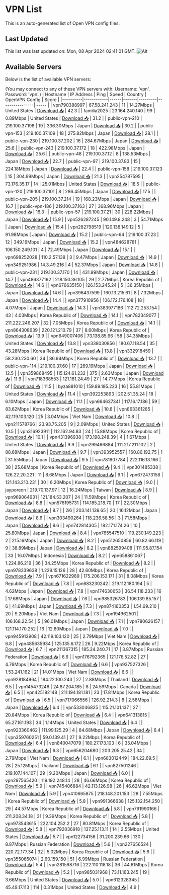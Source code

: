 # VPN List

This is an auto-generated list of Open VPN config files.

## Last Updated

This list was last updated on: Mon, 08 Apr 2024 02:41:01 GMT.
![Alt](https://repobeats.axiom.co/api/embed/186b98318ef1479477931607c1ad7d823f12451f.svg "Repobeats analytics image")

## Available Servers

Below is the list of available VPN servers:

(You may connect to any of these VPN servers with: Username: 'vpn', Password: 'vpn'.)
| Hostname | IP Address | Ping | Speed | Country | OpenVPN Config | Score |
|----------|------------|------|-------|---------|----------------| ----- |
| vpn790388997 | 67.58.241.243 | 11 | 14.27Mbps | United States | [Download 📥](./configs/server_0_US.ovpn) | 42.3 |
| familia2025 | 23.164.240.140 | 99 | 0.89Mbps | United States | [Download 📥](./configs/server_1_US.ovpn) | 31.2 |
| public-vpn-210 | 219.100.37.198 | 19 | 336.30Mbps | Japan | [Download 📥](./configs/server_2_JP.ovpn) | 30.2 |
| public-vpn-153 | 219.100.37.109 | 18 | 275.82Mbps | Japan | [Download 📥](./configs/server_3_JP.ovpn) | 28.1 |
| public-vpn-230 | 219.100.37.202 | 16 | 284.67Mbps | Japan | [Download 📥](./configs/server_4_JP.ovpn) | 25.6 |
| public-vpn-243 | 219.100.37.172 | 18 | 422.98Mbps | Japan | [Download 📥](./configs/server_5_JP.ovpn) | 25.6 |
| public-vpn-48 | 219.100.37.12 | 8 | 138.53Mbps | Japan | [Download 📥](./configs/server_6_JP.ovpn) | 22.7 |
| public-vpn-97 | 219.100.37.83 | 15 | 224.18Mbps | Japan | [Download 📥](./configs/server_7_JP.ovpn) | 22.4 |
| public-vpn-158 | 219.100.37.123 | 15 | 304.99Mbps | Japan | [Download 📥](./configs/server_8_JP.ovpn) | 21.3 |
| vpn254787595 | 73.176.35.17 | 14 | 25.01Mbps | United States | [Download 📥](./configs/server_9_US.ovpn) | 18.5 |
| public-vpn-120 | 219.100.37.101 | 8 | 286.45Mbps | Japan | [Download 📥](./configs/server_10_JP.ovpn) | 17.5 |
| public-vpn-205 | 219.100.37.214 | 19 | 168.23Mbps | Japan | [Download 📥](./configs/server_11_JP.ovpn) | 16.7 |
| public-vpn-186 | 219.100.37.163 | 27 | 368.96Mbps | Japan | [Download 📥](./configs/server_12_JP.ovpn) | 16.3 |
| public-vpn-57 | 219.100.37.21 | 30 | 228.22Mbps | Japan | [Download 📥](./configs/server_13_JP.ovpn) | 15.9 |
| vpn526287245 | 90.149.8.248 | 3 | 54.71Mbps | Japan | [Download 📥](./configs/server_14_JP.ovpn) | 15.4 |
| vpn282798519 | 120.138.149.12 | 5 | 91.98Mbps | Japan | [Download 📥](./configs/server_15_JP.ovpn) | 15.2 |
| public-vpn-64 | 219.100.37.23 | 12 | 349.16Mbps | Japan | [Download 📥](./configs/server_16_JP.ovpn) | 15.2 |
| vpn484628781 | 106.150.249.101 | 4 | 72.49Mbps | Japan | [Download 📥](./configs/server_17_JP.ovpn) | 15.1 |
| vpn698252028 | 110.2.57.138 | 3 | 9.47Mbps | Japan | [Download 📥](./configs/server_18_JP.ovpn) | 14.9 |
| vpn349251986 | 14.3.49.216 | 4 | 52.37Mbps | Japan | [Download 📥](./configs/server_19_JP.ovpn) | 14.8 |
| public-vpn-231 | 219.100.37.170 | 14 | 431.99Mbps | Japan | [Download 📥](./configs/server_20_JP.ovpn) | 14.7 |
| vpn486377192 | 218.150.36.105 | 29 | 2.77Mbps | Korea Republic of | [Download 📥](./configs/server_21_KR.ovpn) | 14.6 |
| vpn676635150 | 126.153.245.24 | 5 | 36.35Mbps | Japan | [Download 📥](./configs/server_22_JP.ovpn) | 14.6 |
| vpn396437599 | 160.13.215.61 | 8 | 7.32Mbps | Japan | [Download 📥](./configs/server_23_JP.ovpn) | 14.4 |
| vpn377910956 | 106.172.176.108 | 18 | 4.07Mbps | Japan | [Download 📥](./configs/server_24_JP.ovpn) | 14.3 |
| vpn383977186 | 112.72.253.154 | 43 | 4.03Mbps | Korea Republic of | [Download 📥](./configs/server_25_KR.ovpn) | 14.1 |
| vpn782349077 | 211.222.246.207 | 32 | 7.05Mbps | Korea Republic of | [Download 📥](./configs/server_26_KR.ovpn) | 14.1 |
| vpn864308639 | 220.121.210.79 | 37 | 8.60Mbps | Korea Republic of | [Download 📥](./configs/server_27_KR.ovpn) | 13.9 |
| vpn649007406 | 73.138.85.96 | 58 | 34.35Mbps | United States | [Download 📥](./configs/server_28_US.ovpn) | 13.8 |
| vpn338030856 | 180.67.118.54 | 35 | 43.28Mbps | Korea Republic of | [Download 📥](./configs/server_29_KR.ovpn) | 13.8 |
| vpn332918459 | 58.230.230.60 | 34 | 86.94Mbps | Korea Republic of | [Download 📥](./configs/server_30_KR.ovpn) | 13.7 |
| public-vpn-114 | 219.100.37.60 | 17 | 269.19Mbps | Japan | [Download 📥](./configs/server_31_JP.ovpn) | 12.5 |
| vpn359868495 | 115.124.61.232 | 375 | 2.63Mbps | Japan | [Download 📥](./configs/server_32_JP.ovpn) | 11.9 |
| vpn718368553 | 121.181.24.49 | 27 | 14.77Mbps | Korea Republic of | [Download 📥](./configs/server_33_KR.ovpn) | 11.5 |
| byza881010 | 159.89.195.223 | 16 | 55.81Mbps | United States | [Download 📥](./configs/server_34_US.ovpn) | 11.4 |
| vpn392253893 | 202.51.35.24 | 18 | 6.10Mbps | Japan | [Download 📥](./configs/server_35_JP.ovpn) | 11.1 |
| vpn664637341 | 117.16.17.186 | 59 | 83.62Mbps | Korea Republic of | [Download 📥](./configs/server_36_KR.ovpn) | 10.8 |
| vpn863361285 | 42.119.103.120 | 25 | 3.04Mbps | Viet Nam | [Download 📥](./configs/server_37_VN.ovpn) | 10.8 |
| vpn211578766 | 23.93.75.205 | 9 | 2.09Mbps | United States | [Download 📥](./configs/server_38_US.ovpn) | 10.5 |
| vpn316923911 | 112.162.94.83 | 24 | 15.88Mbps | Korea Republic of | [Download 📥](./configs/server_39_KR.ovpn) | 10.1 |
| vpn431396938 | 173.198.248.39 | 4 | 1.67Mbps | United States | [Download 📥](./configs/server_40_US.ovpn) | 9.9 |
| vpn299466884 | 111.217.211.102 | 2 | 88.68Mbps | Japan | [Download 📥](./configs/server_41_JP.ovpn) | 9.7 |
| vpn393952557 | 160.86.192.75 | 1 | 31.55Mbps | Japan | [Download 📥](./configs/server_42_JP.ovpn) | 9.5 |
| vpn781907784 | 222.116.13.166 | 38 | 25.68Mbps | Korea Republic of | [Download 📥](./configs/server_43_KR.ovpn) | 9.4 |
| vpn301485338 | 126.22.20.221 | 11 | 8.68Mbps | Japan | [Download 📥](./configs/server_44_JP.ovpn) | 9.1 |
| vpn672473158 | 121.143.210.231 | 30 | 6.20Mbps | Korea Republic of | [Download 📥](./configs/server_45_KR.ovpn) | 9.0 |
| jayporeon | 219.70.137.97 | 12 | 16.24Mbps | Taiwan | [Download 📥](./configs/server_46_TW.ovpn) | 8.9 |
| vpn969064631 | 121.184.53.207 | 24 | 11.59Mbps | Korea Republic of | [Download 📥](./configs/server_47_KR.ovpn) | 8.8 |
| vpn576195731 | 114.185.218.70 | 17 | 22.30Mbps | Japan | [Download 📥](./configs/server_48_JP.ovpn) | 8.7 |
| 2i6 | 203.141.139.65 | 20 | 16.12Mbps | Japan | [Download 📥](./configs/server_49_JP.ovpn) | 8.6 |
| vpn303490264 | 118.236.58.56 | 3 | 71.58Mbps | Japan | [Download 📥](./configs/server_50_JP.ovpn) | 8.6 |
| vpn742814305 | 182.171.174.26 | 10 | 25.80Mbps | Japan | [Download 📥](./configs/server_51_JP.ovpn) | 8.4 |
| vpn765547510 | 119.230.149.223 | 2 | 215.16Mbps | Japan | [Download 📥](./configs/server_52_JP.ovpn) | 8.2 |
| vpn512650856 | 60.82.66.119 | 9 | 38.89Mbps | Japan | [Download 📥](./configs/server_53_JP.ovpn) | 8.2 |
| vpn882599408 | 111.95.87.154 | 33 | 16.07Mbps | Indonesia | [Download 📥](./configs/server_54_ID.ovpn) | 8.2 |
| vpn658861067 | 1.224.86.219 | 36 | 34.25Mbps | Korea Republic of | [Download 📥](./configs/server_55_KR.ovpn) | 8.2 |
| vpn978339638 | 1.229.15.126 | 28 | 42.60Mbps | Korea Republic of | [Download 📥](./configs/server_56_KR.ovpn) | 7.9 |
| vpn671622989 | 175.206.153.171 | 31 | 8.08Mbps | Korea Republic of | [Download 📥](./configs/server_57_KR.ovpn) | 7.8 |
| vpn683230242 | 219.112.180.194 | 5 | 4.62Mbps | Japan | [Download 📥](./configs/server_58_JP.ovpn) | 7.8 |
| vpn174630653 | 36.54.118.233 | 16 | 17.68Mbps | Japan | [Download 📥](./configs/server_59_JP.ovpn) | 7.6 |
| vpn985326783 | 106.139.85.157 | 6 | 41.69Mbps | Japan | [Download 📥](./configs/server_60_JP.ovpn) | 7.3 |
| vpn874160353 | 1.54.69.210 | 20 | 9.20Mbps | Viet Nam | [Download 📥](./configs/server_61_VN.ovpn) | 7.3 |
| vpn194962501 | 106.168.22.54 | 5 | 96.01Mbps | Japan | [Download 📥](./configs/server_62_JP.ovpn) | 7.1 |
| vpn780626157 | 121.114.170.252 | 16 | 12.80Mbps | Japan | [Download 📥](./configs/server_63_JP.ovpn) | 7.0 |
| vpn945913908 | 42.119.103.120 | 25 | 2.79Mbps | Viet Nam | [Download 📥](./configs/server_64_VN.ovpn) | 6.8 |
| vpn485635934 | 125.135.6.172 | 26 | 9.22Mbps | Korea Republic of | [Download 📥](./configs/server_65_KR.ovpn) | 6.7 |
| vpn211367315 | 185.34.240.71 | 17 | 3.87Mbps | Russian Federation | [Download 📥](./configs/server_66_RU.ovpn) | 6.6 |
| vpn176792365 | 121.176.52.82 | 27 | 4.76Mbps | Korea Republic of | [Download 📥](./configs/server_67_KR.ovpn) | 6.6 |
| vpn937527326 | 1.53.241.162 | 21 | 14.01Mbps | Viet Nam | [Download 📥](./configs/server_68_VN.ovpn) | 6.6 |
| vpn928184964 | 184.22.100.243 | 27 | 2.88Mbps | Thailand | [Download 📥](./configs/server_69_TH.ovpn) | 6.5 |
| vpn145473246 | 24.87.204.185 | 8 | 24.59Mbps | Canada | [Download 📥](./configs/server_70_CA.ovpn) | 6.5 |
| vpn425182148 | 211.194.181.181 | 23 | 17.81Mbps | Korea Republic of | [Download 📥](./configs/server_71_KR.ovpn) | 6.5 |
| vpn717066556 | 126.92.214.3 | 8 | 2.58Mbps | Japan | [Download 📥](./configs/server_72_JP.ovpn) | 6.4 |
| vpn533046825 | 115.21.101.137 | 27 | 20.84Mbps | Korea Republic of | [Download 📥](./configs/server_73_KR.ovpn) | 6.4 |
| vpn641313815 | 65.27.161.193 | 34 | 1.14Mbps | United States | [Download 📥](./configs/server_74_US.ovpn) | 6.4 |
| vpn923360462 | 111.99.125.29 | 4 | 84.68Mbps | Japan | [Download 📥](./configs/server_75_JP.ovpn) | 6.4 |
| vpn359760251 | 59.0.139.41 | 27 | 9.22Mbps | Korea Republic of | [Download 📥](./configs/server_76_KR.ovpn) | 6.4 |
| vpn840047079 | 180.27.173.103 | 6 | 35.04Mbps | Japan | [Download 📥](./configs/server_77_JP.ovpn) | 6.3 |
| vpn656204680 | 203.205.25.42 | 34 | 2.79Mbps | Viet Nam | [Download 📥](./configs/server_78_VN.ovpn) | 6.1 |
| vpn683012449 | 184.22.69.5 | 28 | 25.12Mbps | Thailand | [Download 📥](./configs/server_79_TH.ovpn) | 6.1 |
| vpn827501246 | 219.107.144.107 | 29 | 9.20Mbps | Japan | [Download 📥](./configs/server_80_JP.ovpn) | 6.0 |
| vpn297565420 | 119.192.248.14 | 28 | 46.66Mbps | Korea Republic of | [Download 📥](./configs/server_81_KR.ovpn) | 5.9 |
| vpn745406884 | 42.113.126.98 | 26 | 46.62Mbps | Viet Nam | [Download 📥](./configs/server_82_VN.ovpn) | 5.9 |
| vpn410665875 | 218.148.201.153 | 28 | 7.55Mbps | Korea Republic of | [Download 📥](./configs/server_83_KR.ovpn) | 5.8 |
| vpn991366638 | 125.132.154.250 | 29 | 44.57Mbps | Korea Republic of | [Download 📥](./configs/server_84_KR.ovpn) | 5.8 |
| vpn791990166 | 211.208.34.18 | 31 | 9.39Mbps | Korea Republic of | [Download 📥](./configs/server_85_KR.ovpn) | 5.8 |
| vpn973543615 | 222.104.252.2 | 27 | 80.81Mbps | Korea Republic of | [Download 📥](./configs/server_86_KR.ovpn) | 5.8 |
| vpn792036918 | 137.25.113.11 | 14 | 2.55Mbps | United States | [Download 📥](./configs/server_87_US.ovpn) | 5.7 |
| vpn122734156 | 31.200.239.66 | 130 | 8.87Mbps | Russian Federation | [Download 📥](./configs/server_88_RU.ovpn) | 5.6 |
| vpn227656524 | 220.72.177.34 | 32 | 5.02Mbps | Korea Republic of | [Download 📥](./configs/server_89_KR.ovpn) | 5.6 |
| vpn355065074 | 2.60.159.150 | 51 | 6.99Mbps | Russian Federation | [Download 📥](./configs/server_90_RU.ovpn) | 5.4 |
| vpn281598716 | 222.110.118.18 | 36 | 44.61Mbps | Korea Republic of | [Download 📥](./configs/server_91_KR.ovpn) | 5.2 |
| vpn985031968 | 73.11.163.245 | 19 | 3.66Mbps | United States | [Download 📥](./configs/server_92_US.ovpn) | 5.0 |
| vpn612328345 | 45.49.17.113 | 114 | 0.31Mbps | United States | [Download 📥](./configs/server_93_US.ovpn) | 4.9 |
